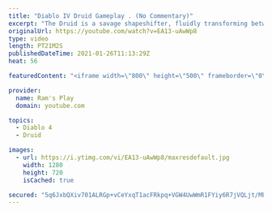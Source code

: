 ```yaml
---
title: "Diablo IV Druid Gameplay . (No Commentary)"
excerpt: "The Druid is a savage shapeshifter, fluidly transforming between the forms of a towering bear or a vicious werewolf to fight alongside the creatures of the wild."
originalUrl: https://youtube.com/watch?v=EA13-uAwWp8
type: video
length: PT21M2S
publishedDateTime: 2021-01-26T11:13:29Z
heat: 56

featuredContent: "<iframe width=\"800\" height=\"500\" frameborder=\"0\" src=\"https://www.youtube.com/embed/EA13-uAwWp8\" allow=\"accelerometer; autoplay; encrypted-media; gyroscope; picture-in-picture\" allowfullscreen></iframe>"

provider:
  name: Ram's Play
  domain: youtube.com

topics:
  - Diablo 4
  - Druid

images:
  - url: https://i.ytimg.com/vi/EA13-uAwWp8/maxresdefault.jpg
    width: 1280
    height: 720
    isCached: true

secured: "5q6JxbQXiv701ALRGp+vCeYxqT1acFRkpq+VGW4UwWmR1FYiy6R7jVQLjt/MbwHFjwuWQU5Ew7IvUwN8HPmAqNqUaHC5DOxxL+9ISwl9hTNrxJPQfgi+EhNc1XvYWWIO4QCbhD0YhwXViMEas9nnKLgrITXpbz8Kq/B+2VBloioIwoz6y7KEb7zh6C6T4YKzafFOOXFKjvC7Jtfts7nB5wrlz06UMs7a8mHeN5rlHLdz4kdjsDAPgpY/xuwx4s+qLDl+EQYhbCapzfZhgPwug5Y9JljeOlfi1lcp6KUh6CWhr7UODnlnWvgXiVUxuOaDM6GONybI++SZhvvr8tJcIV1P05Ka9wF1brwDk3P3edCgdtz1lehQHhQ9tNPA53COKhkrrUbJ+42F8h/aQnpU37/yx73n/Ozn7RrfNm13uJhHsv8xBaUxBxbRMwAglhxy;r7YmQkBcpm7+4HIPVfwGgQ=="
---
```


